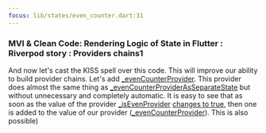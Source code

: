 ```yaml
---
focus: lib/states/even_counter.dart:31
---
```


### MVI & Clean Code: Rendering Logic of State in Flutter : Riverpod story : Providers chains1


And now let's cast the KISS spell over this code. This will improve our ability to build provider chains.
Let's add [_evenCounterProvider](lib/main.dart:19). This provider does almost the same thing as [_evenCounterProviderAsSeparateState](lib/main.dart:11) but without unnecessary
 and completely automatic. It is easy to see that as soon as the value of the provider [_isEvenProvider](lib/main.dart:7) [changes to true]((lib/main.dart:21)), then one is added to the value
 of our provider ([_evenCounterProvider](lib/main.dart:19)). This is also possible)

